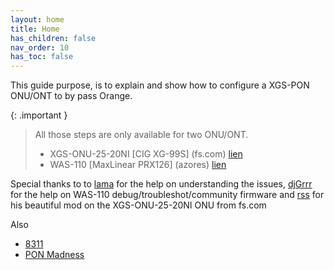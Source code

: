 ```yaml
---
layout: home
title: Home
has_children: false
nav_order: 10
has_toc: false
---
```


This guide purpose, is to explain and show how to configure a XGS-PON ONU/ONT to by pass Orange.

{: .important }
> All those steps are only available for two ONU/ONT.
> - XGS-ONU-25-20NI [CIG XG-99S] (fs.com) [lien](https://www.fs.com/fr/products/185594.html)
> - WAS-110 [MaxLinear PRX126] (azores) [lien](https://www.fibermall.com/sale-460693-xgspon-onu-sfp-stick.htm)

Special thanks to to [lama](https://github.com/palpaga) for the help on understanding the issues, [djGrrr](https://github.com/djGrrr) for the help on WAS-110 debug/troubleshot/community firmware and [rss](https://github.com/rssor) for his beautiful mod on the XGS-ONU-25-20NI ONU from fs.com

Also
- [8311](https://pon.wiki)
- [PON Madness](https://hackaday.io/project/194709-pon-madness-bypass-xgs-pon-ontswith-a-stick)